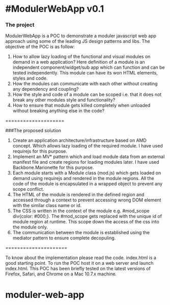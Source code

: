 #ModulerWebApp v0.1
===================

### The project
ModulerWebApp is a POC to demonstrate a moduler javascript web app approach using some of the leading JS design patterns and libs. The objective of the POC is as follow:

1. How to allow lazy loading of the functional and visual modules on demand in a web application? Here definition of a module is an independent component/widget/sub app which can function and can be tested independently. This module can have its won HTML elements, styles and code.
2. How the modules can communicate with each other without creating any dependency and coupling?
3. How the style and code of a module can be scoped i.e. that it does not break any other modules style and functionality?
4. How to ensure that module gets killed completely when unloaded without breaking anything else in the code?

====================

###The proposed solution

1. Create an application architecture/infrastructure based on AMD concept. Which allows lazy loading of the required module. I have used requirejs for this purpose.
2. Implement an MV* pattern which and load module data from an external manifest file and create regions for loading modules later. I have used Backbone.Marionette for this purpose.
3. Each module starts with a Module class (mod.js) which gets loaded on demand using requirejs and rendered in the module regions. All the code of the module is encapsulated in a wrapped object to prevent any scope conflict.
5. The HTML of the module is rendered in the defined region and accessed through a context to prevent accessing wrong DOM element with the similar class name or id.
6. The CSS is written in the context of the module e.g. #mod_scope div{color: #000;}. The #mod_scope gets replaced with the unique id of module region at runtime. This scope down the access of the css into the module only.
7. The communication between the module is established using the mediator pattern to ensure complete decopuling.


=====================

To know about the implementation please read the code. index.html is a good starting point.
To run the POC host it on a web server and launch index.html.
This POC has been briefly tested on the latest versions of Firefox, Safari, and Chrome on a Mac 10.7.x machine.





moduler-web-app
===============
